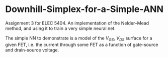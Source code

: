 # Downhill-Simplex-for-a-Simple-ANN
Assignment 3 for ELEC 5404. An implementation of the Nelder–Mead method, and using it to train a very simple neural net.

The simple NN to demonstrate is a model of the $V_{GS}$, $V_{DS}$ surface for a given FET, i.e. the current through some FET as a function of gate-source and drain-source voltage.
